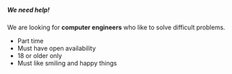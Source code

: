 ##### We need help!
We are looking for **computer engineers** who like to solve difficult problems. 
* Part time
* Must have open availability
* 18 or older only
* Must like smiling and happy things
